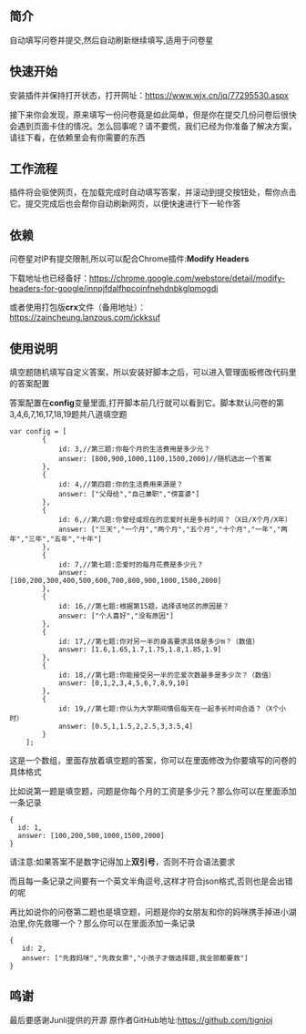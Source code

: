 ## 简介

自动填写问卷并提交,然后自动刷新继续填写,适用于问卷星

## 快速开始

安装插件并保持打开状态，打开网址：https://www.wjx.cn/jq/77295530.aspx

接下来你会发现，原来填写一份问卷竟是如此简单，但是你在提交几份问卷后很快会遇到页面卡住的情况。怎么回事呢？请不要慌，我们已经为你准备了解决方案，请往下看，在依赖里会有你需要的东西

## 工作流程

插件将会驱使网页，在加载完成时自动填写答案，并滚动到提交按钮处，帮你点击它。提交完成后也会帮你自动刷新网页，以便快速进行下一轮作答

## 依赖

问卷星对IP有提交限制,所以可以配合Chrome插件:**Modify Headers**

下载地址也已经备好：https://chrome.google.com/webstore/detail/modify-headers-for-google/innpjfdalfhpcoinfnehdnbkglpmogdi

或者使用打包版**crx**文件（备用地址）：https://zaincheung.lanzous.com/ickksuf

## 使用说明

填空题随机填写自定义答案，所以安装好脚本之后，可以进入管理面板修改代码里的答案配置

答案配置在**config**变量里面,打开脚本前几行就可以看到它。脚本默认问卷的第3,4,6,7,16,17,18,19题共八道填空题

```
var config = [
        {
            id: 3,//第三题:你每个月的生活费用是多少元？
            answer: [800,900,1000,1100,1500,2000]//随机选出一个答案
        },
        {
            id: 4,//第四题:你的生活费用来源是？
            answer: ["父母给","自己兼职","傍富婆"]
        },
        {
            id: 6,//第六题:你曾经或现在的恋爱时长是多长时间？（X日/X个月/X年）
            answer: ["三天","一个月","两个月","五个月","十个月","一年","两年","三年","五年","十年"]
        },
        {
            id: 7,//第七题:恋爱时的每月花费是多少元？
            answer: [100,200,300,400,500,600,700,800,900,1000,1500,2000]
        },
        {
            id: 16,//第七题:根据第15题，选择该地区的原因是？
            answer: ["个人喜好","没有原因"]
        },
        {
            id: 17,//第七题:你对另一半的身高要求具体是多少m？（数值）
            answer: [1.6,1.65,1.7,1.75,1.8,1.85,1.9]
        },
        {
            id: 18,//第七题:你能接受另一半的恋爱次数最多是多少次？（数值）
            answer: [0,1,2,3,4,5,6,7,8,9,10]
        },
        {
            id: 19,//第七题:你认为大学期间情侣每天在一起多长时间合适？（X个小时）
            answer: [0.5,1,1.5,2,2.5,3,3.5,4]
        }
    ];
```

这是一个数组，里面存放着填空题的答案，你可以在里面修改为你要填写的问卷的具体格式

比如说第一题是填空题，问题是你每个月的工资是多少元？那么你可以在里面添加一条记录

```
{
  id: 1, 
  answer: [100,200,500,1000,1500,2000]
}
```

请注意:如果答案不是数字记得加上**双引号**，否则不符合语法要求

而且每一条记录之间要有一个英文半角逗号,这样才符合json格式,否则也是会出错的呢

再比如说你的问卷第二题也是填空题，问题是你的女朋友和你的妈咪携手掉进小湖泊里,你先救哪一个？那么你可以在里面添加一条记录

```
{
   id: 2, 
   answer: ["先救妈咪","先救女票","小孩子才做选择题,我全部都要救"]
}
```

## 鸣谢

最后要感谢Junli提供的开源 原作者GitHub地址:https://github.com/tignioj
